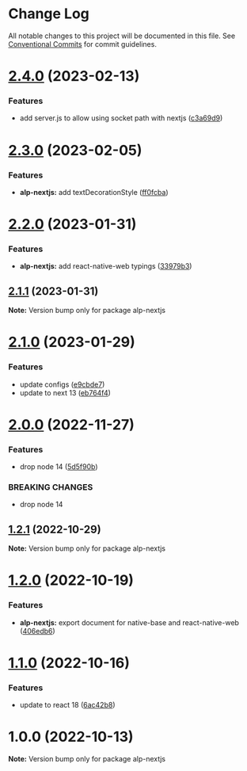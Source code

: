 # Change Log

All notable changes to this project will be documented in this file.
See [Conventional Commits](https://conventionalcommits.org) for commit guidelines.

# [2.4.0](https://github.com/christophehurpeau/alp/compare/alp-nextjs@2.3.0...alp-nextjs@2.4.0) (2023-02-13)


### Features

* add server.js to allow using socket path with nextjs ([c3a69d9](https://github.com/christophehurpeau/alp/commit/c3a69d9a21b20497342e4b4bfec68e0560a7d874))





# [2.3.0](https://github.com/christophehurpeau/alp/compare/alp-nextjs@2.2.0...alp-nextjs@2.3.0) (2023-02-05)


### Features

* **alp-nextjs:** add textDecorationStyle ([ff0fcba](https://github.com/christophehurpeau/alp/commit/ff0fcbacd956ad5c6650a6f010b660bb3e82f094))





# [2.2.0](https://github.com/christophehurpeau/alp/compare/alp-nextjs@2.1.1...alp-nextjs@2.2.0) (2023-01-31)


### Features

* **alp-nextjs:** add react-native-web typings ([33979b3](https://github.com/christophehurpeau/alp/commit/33979b3b70cdd6ee2724781ff107cb1289127766))





## [2.1.1](https://github.com/christophehurpeau/alp/compare/alp-nextjs@2.1.0...alp-nextjs@2.1.1) (2023-01-31)

**Note:** Version bump only for package alp-nextjs





# [2.1.0](https://github.com/christophehurpeau/alp/compare/alp-nextjs@2.0.0...alp-nextjs@2.1.0) (2023-01-29)


### Features

* update configs ([e9cbde7](https://github.com/christophehurpeau/alp/commit/e9cbde74ddbbb730bc2b65bb6d0b87f2bba8006e))
* update to next 13 ([eb764f4](https://github.com/christophehurpeau/alp/commit/eb764f4266c2ca505e6b9ceefe507054c485a9d5))





# [2.0.0](https://github.com/christophehurpeau/alp/compare/alp-nextjs@1.2.1...alp-nextjs@2.0.0) (2022-11-27)


### Features

* drop node 14 ([5d5f90b](https://github.com/christophehurpeau/alp/commit/5d5f90b09d8532278aba75a97f10ea90bbb27919))


### BREAKING CHANGES

* drop node 14





## [1.2.1](https://github.com/christophehurpeau/alp/compare/alp-nextjs@1.2.0...alp-nextjs@1.2.1) (2022-10-29)

**Note:** Version bump only for package alp-nextjs





# [1.2.0](https://github.com/christophehurpeau/alp/compare/alp-nextjs@1.1.0...alp-nextjs@1.2.0) (2022-10-19)


### Features

* **alp-nextjs:** export document for native-base and react-native-web ([406edb6](https://github.com/christophehurpeau/alp/commit/406edb6df07d847715407a59fce0e8404c186ca7))





# [1.1.0](https://github.com/christophehurpeau/alp/compare/alp-nextjs@1.0.0...alp-nextjs@1.1.0) (2022-10-16)


### Features

* update to react 18 ([6ac42b8](https://github.com/christophehurpeau/alp/commit/6ac42b84b80bf76853773f3b93819666684327d1))





# 1.0.0 (2022-10-13)

**Note:** Version bump only for package alp-nextjs
